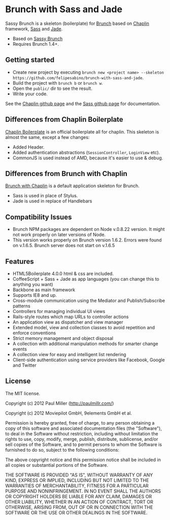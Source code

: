 # Brunch with Sass and Jade

Sassy Brunch is a skeleton (boilerplate) for [Brunch](http://brunch.io)
based on [Chaplin](https://github.com/chaplinjs/chaplin) framework, [Sass](https://github.com/nex3/sass) and [Jade](http://jade-lang.com/).

- Based on [Sassy Brunch](https://raw.github.com/bc-luke/sassy-brunch)
- Requires Brunch 1.4+.

## Getting started
* Create new project by executing `brunch new <project name> --skeleton https://github.com/felipesabino/brunch-with-sass-and-jade`.
* Build the project with `brunch b` or `brunch w`.
* Open the `public/` dir to see the result.
* Write your code.

See the [Chaplin github page](https://github.com/chaplinjs/chaplin) and the [Sass github page](https://github.com/nex3/sass) for
documentation.

## Differences from Chaplin Boilerplate
[Chaplin Boilerplate](https://github.com/chaplinjs/chaplin-boilerplate)
is an official boilerplate all for chaplin. This skeleton is almost the same,
except a few changes:

* Added Header.
* Added authentication abstractions (`SessionController`, `LoginView` etc).
* CommonJS is used instead of AMD, because it's easier to use & debug.

## Differences from Brunch with Chaplin
[Brunch with Chaplin](https://github.com/paulmillr/brunch-with-chaplin) is a default application skeleton for Brunch.
* Sass is used in place of Stylus.
* Jade is used in replace of Handlebars

## Compatibility Issues
* Brunch NPM packages are dependent on Node v.0.8.22 version. It might not work properly on later versions of Node.
* This version works properly on Brunch version 1.6.2. Errors were found on v.1.6.5. Brunch server does not start on v.1.6.5


## Features
* HTML5Boilerplate 4.0.0 html & css are included.
* CoffeeScript + Sass + Jade as app languages
(you can change this to anything you want)
* Backbone as main framework
* Supports IE8 and up.
* Cross-module communication using the Mediator and Publish/Subscribe patterns
* Controllers for managing individual UI views
* Rails-style routes which map URLs to controller actions
* An application view as dispatcher and view manager
* Extended model, view and collection classes to avoid repetition and
enforce conventions
* Strict memory management and object disposal
* A collection with additional manipulation methods for smarter change events
* A collection view for easy and intelligent list rendering
* Client-side authentication using service providers like Facebook, Google
and Twitter

## License
The MIT license.

Copyright (c) 2012 Paul Miller (http://paulmillr.com/)

Copyright (c) 2012 Moviepilot GmbH, 9elements GmbH et al.

Permission is hereby granted, free of charge, to any person obtaining a copy of
this software and associated documentation files (the "Software"), to deal in
the Software without restriction, including without limitation the rights to
use, copy, modify, merge, publish, distribute, sublicense, and/or sell copies
of the Software, and to permit persons to whom the Software is furnished to do
so, subject to the following conditions:

The above copyright notice and this permission notice shall be included in all
copies or substantial portions of the Software.

THE SOFTWARE IS PROVIDED "AS IS", WITHOUT WARRANTY OF ANY KIND, EXPRESS OR
IMPLIED, INCLUDING BUT NOT LIMITED TO THE WARRANTIES OF MERCHANTABILITY,
FITNESS FOR A PARTICULAR PURPOSE AND NONINFRINGEMENT. IN NO EVENT SHALL THE
AUTHORS OR COPYRIGHT HOLDERS BE LIABLE FOR ANY CLAIM, DAMAGES OR OTHER
LIABILITY, WHETHER IN AN ACTION OF CONTRACT, TORT OR OTHERWISE, ARISING FROM,
OUT OF OR IN CONNECTION WITH THE SOFTWARE OR THE USE OR OTHER DEALINGS IN THE
SOFTWARE.
